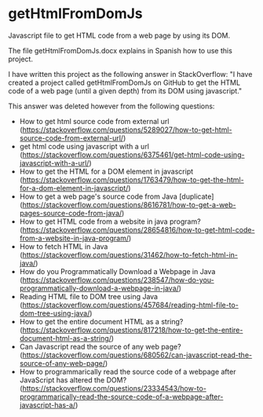 # getHtmlFromDomJs
Javascript file to get HTML code from a web page by using its DOM.

The file getHtmlFromDomJs.docx explains in Spanish how to use this project.

I have written this project as the following answer in StackOverflow:
"I have created a project called getHtmlFromDomJs on GitHub to get the HTML code of a web page (until a given depth) from its DOM using javascript."

This answer was deleted however from the following questions:
- How to get html source code from external url (https://stackoverflow.com/questions/5289027/how-to-get-html-source-code-from-external-url/)
- get html code using javascript with a url (https://stackoverflow.com/questions/6375461/get-html-code-using-javascript-with-a-url/)
- How to get the HTML for a DOM element in javascript (https://stackoverflow.com/questions/1763479/how-to-get-the-html-for-a-dom-element-in-javascript/)
- How to get a web page's source code from Java [duplicate] (https://stackoverflow.com/questions/8616781/how-to-get-a-web-pages-source-code-from-java/)
- How to get HTML code from a website in java program? (https://stackoverflow.com/questions/28654816/how-to-get-html-code-from-a-website-in-java-program/)
- How to fetch HTML in Java (https://stackoverflow.com/questions/31462/how-to-fetch-html-in-java/)
- How do you Programmatically Download a Webpage in Java (https://stackoverflow.com/questions/238547/how-do-you-programmatically-download-a-webpage-in-java/)
- Reading HTML file to DOM tree using Java (https://stackoverflow.com/questions/457684/reading-html-file-to-dom-tree-using-java/)
- How to get the entire document HTML as a string? (https://stackoverflow.com/questions/817218/how-to-get-the-entire-document-html-as-a-string/)
- Can Javascript read the source of any web page? (https://stackoverflow.com/questions/680562/can-javascript-read-the-source-of-any-web-page/)
- How to programmarically read the source code of a webpage after JavaScript has altered the DOM? (https://stackoverflow.com/questions/23334543/how-to-programmarically-read-the-source-code-of-a-webpage-after-javascript-has-a/)
